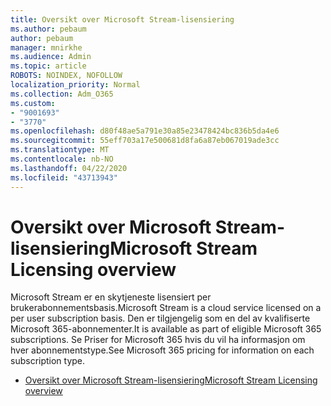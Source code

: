 ```yaml
---
title: Oversikt over Microsoft Stream-lisensiering
ms.author: pebaum
author: pebaum
manager: mnirkhe
ms.audience: Admin
ms.topic: article
ROBOTS: NOINDEX, NOFOLLOW
localization_priority: Normal
ms.collection: Adm_O365
ms.custom:
- "9001693"
- "3770"
ms.openlocfilehash: d80f48ae5a791e30a85e23478424bc836b5da4e6
ms.sourcegitcommit: 55eff703a17e500681d8fa6a87eb067019ade3cc
ms.translationtype: MT
ms.contentlocale: nb-NO
ms.lasthandoff: 04/22/2020
ms.locfileid: "43713943"
---
```

# <a name="microsoft-stream-licensing-overview"></a><span data-ttu-id="580b4-102">Oversikt over Microsoft Stream-lisensiering</span><span class="sxs-lookup"><span data-stu-id="580b4-102">Microsoft Stream Licensing overview</span></span>

<span data-ttu-id="580b4-103">Microsoft Stream er en skytjeneste lisensiert per brukerabonnementsbasis.</span><span class="sxs-lookup"><span data-stu-id="580b4-103">Microsoft Stream is a cloud service licensed on a per user subscription basis.</span></span> <span data-ttu-id="580b4-104">Den er tilgjengelig som en del av kvalifiserte Microsoft 365-abonnementer.</span><span class="sxs-lookup"><span data-stu-id="580b4-104">It is available as part of eligible Microsoft 365 subscriptions.</span></span> <span data-ttu-id="580b4-105">Se Priser for Microsoft 365 hvis du vil ha informasjon om hver abonnementstype.</span><span class="sxs-lookup"><span data-stu-id="580b4-105">See Microsoft 365 pricing for information on each subscription type.</span></span>

- [<span data-ttu-id="580b4-106">Oversikt over Microsoft Stream-lisensiering</span><span class="sxs-lookup"><span data-stu-id="580b4-106">Microsoft Stream Licensing overview</span></span>](https://docs.microsoft.com/stream/license-overview)
